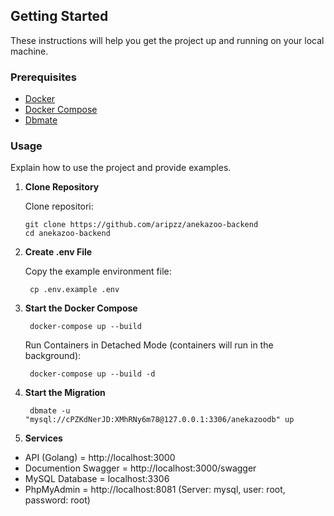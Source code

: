 ## Getting Started

These instructions will help you get the project up and running on your local machine.

### Prerequisites

- [Docker](https://www.docker.com/get-started)
- [Docker Compose](https://docs.docker.com/compose/)
- [Dbmate](https://github.com/amacneil/dbmate)

### Usage

Explain how to use the project and provide examples.
1. **Clone Repository**

   Clone repositori:

   ```shell
   git clone https://github.com/aripzz/anekazoo-backend
   cd anekazoo-backend
    ```

2. **Create .env File**

   Copy the example environment file:

   ```shell
    cp .env.example .env
    ```

3. **Start the Docker Compose**

   ```shell
    docker-compose up --build
    ```
   Run Containers in Detached Mode (containers will run in the background):
   ```shell
    docker-compose up --build -d
    ```

4. **Start the Migration**
   ```shell
    dbmate -u "mysql://cPZKdNerJD:XMhRNy6m78@127.0.0.1:3306/anekazoodb" up
    ```

5. **Services**
- API (Golang)          = http://localhost:3000
- Documention Swagger   = http://localhost:3000/swagger 
- MySQL Database        = localhost:3306
- PhpMyAdmin            = http://localhost:8081 (Server: mysql, user: root, password: root)
